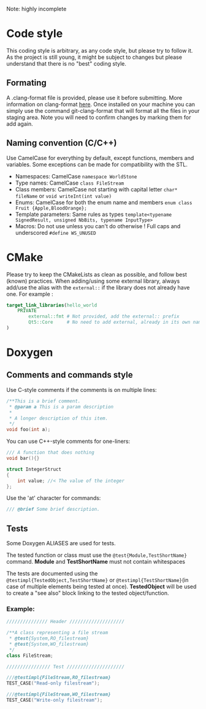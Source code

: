 Note: highly incomplete

# Code style

This coding style is arbitrary, as any code style, but please try to follow it.
As the project is still young, it might be subject to changes but please understand that there is no "best" coding style.

## Formating

A .clang-format file is provided, please use it before submitting. More information on clang-format [here](https://clang.llvm.org/docs/ClangFormat.html).
Once installed on your machine you can simply use the command git-clang-format that will format all the files in your staging area. Note you will need to confirm changes by marking them for add again.

## Naming convention (C/C++)

Use CamelCase for everything by default, except functions, members and variables.
Some exceptions can be made for compatibility with the STL.

* Namespaces: CamelCase `namespace WorldStone`
* Type names: CamelCase `class FileStream`
* Class members: CamelCase not starting with capital letter `char* fileName` or `void writeInt(int value)`
* Enums: CamelCase for both the enum name and members `enum class Fruit {Apple,BloodOrange};`
* Template parameters: Same rules as types `template<typename SignedResult, unsigned NbBits, typename InputType>`
* Macros: Do not use unless you can't do otherwise ! Full caps and underscored `#define WS_UNUSED`

# CMake

Please try to keep the CMakeLists as clean as possible, and follow best (known) practices.
When adding/using some external library, always add/use the alias with the `external::` if the library does not already have one.
For example :

```cmake
target_link_libraries(hello_world
    PRIVATE 
        external::fmt # Not provided, add the external:: prefix
        Qt5::Core     # No need to add external, already in its own namespace
)
```

# Doxygen

## Comments and commands style

Use C-style comments if the comments is on multiple lines:

```cpp
/**This is a brief comment.
 * @param a This is a param description
 *
 * A longer description of this item.
 */
void foo(int a);
```

You can use C++-style comments for one-liners:
```cpp
/// A function that does nothing
void bar(){}

struct IntegerStruct
{
    int value; //< The value of the integer
};
```

Use the 'at' character for commands:

```cpp
/// @brief Some brief description.
```

## Tests

Some Doxygen ALIASES are used for tests.

The tested function or class must use the `@test{Module,TestShortName}` command.
**Module** and **TestShortName** must not contain whitespaces

The tests are documented using the `@testimpl{TestedObject,TestShortName}` or `@testimpl{TestShortName}`(in case of multiple elements being tested at once).
**TestedObject** will be used to create a "see also" block linking to the tested object/function.

### Example:

```cpp
/////////////// Header ////////////////////

/**A class representing a file stream
 * @test{System,RO_filestream}
 * @test{System,WO_filestream}
 */
class FileStream;

//////////////// Test /////////////////////

///@testimpl{FileStream,RO_filestream}
TEST_CASE("Read-only filestream");

///@testimpl{FileStream,WO_filestream}
TEST_CASE("Write-only filestream");
```